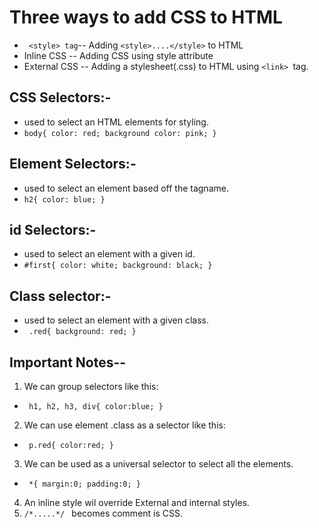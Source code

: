 # Three ways to add CSS to HTML 
-  ` <style> tag`-- Adding `<style>....</style>` to HTML
-   Inline CSS -- Adding CSS using style attribute
-    External CSS -- Adding a stylesheet(.css) to HTML using `<link> `tag. 

## CSS Selectors:-
 -  used to select an HTML elements for styling.
  - `body{
         color: red;
         background color: pink;
       }  `

## Element Selectors:-
 -  used to select an element based off the tagname.
- `h2{
       color: blue;
    }`

## id Selectors:-
-  used to select an element with a given id.
 - ` #first{
        color: white;
        background: black;
       }
`     
## Class selector:-
 -  used to select an element with a given class.
 - ` .red{
        background: red;
       }`     

## Important Notes--
1.  We can group selectors like this:
 - ` h1, h2, h3, div{
        color:blue;
       }`        
2.  We can use element .class as a selector like this:
- ` p.red{
            color:red;
           }`       
3. We can be used as a universal selector to select all the elements.
- ` *{
        margin:0;
        padding:0;
      }`         
4. An inline style wil override External and internal styles.
5.  `/*.....*/ `      becomes comment is CSS.